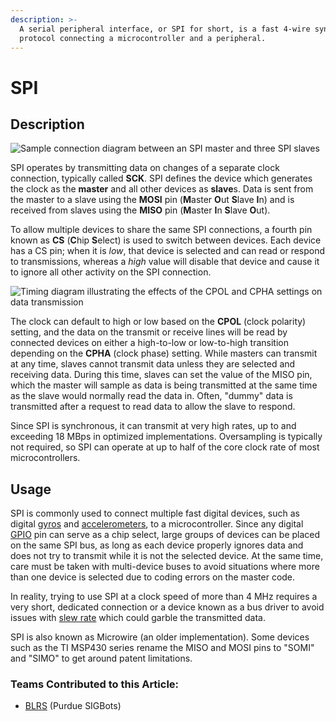 ```yaml
---
description: >-
  A serial peripheral interface, or SPI for short, is a fast 4-wire synchronous
  protocol connecting a microcontroller and a peripheral.
---
```


# SPI

## Description

![ Sample connection diagram between an SPI master and three SPI slaves](https://phabricator.purduesigbots.com/file/data/efxztftbyquxzqjacfbl/PHID-FILE-ymmaqcbfrat4zj7etqyb/spi_connections.png)

SPI operates by transmitting data on changes of a separate clock connection, typically called **SCK**. SPI defines the device which generates the clock as the **master** and all other devices as **slave**s. Data is sent from the master to a slave using the **MOSI** pin \(**M**aster **O**ut **S**lave **I**n\) and is received from slaves using the **MISO** pin \(**M**aster **I**n **S**lave **O**ut\).

To allow multiple devices to share the same SPI connections, a fourth pin known as **CS** \(**C**hip **S**elect\) is used to switch between devices. Each device has a CS pin; when it is _low_, that device is selected and can read or respond to transmissions, whereas a _high_ value will disable that device and cause it to ignore all other activity on the SPI connection.

![ Timing diagram illustrating the effects of the CPOL and CPHA settings on data transmission](https://phabricator.purduesigbots.com/file/data/ulvty4l5vhnpbsxvxqbb/PHID-FILE-jb6ijqt3vzqetvzvn6j4/spi_timing.png)

The clock can default to high or low based on the **CPOL** \(clock polarity\) setting, and the data on the transmit or receive lines will be read by connected devices on either a high-to-low or low-to-high transition depending on the **CPHA** \(clock phase\) setting. While masters can transmit at any time, slaves cannot transmit data unless they are selected and receiving data. During this time, slaves can set the value of the MISO pin, which the master will sample as data is being transmitted at the same time as the slave would normally read the data in. Often, "dummy" data is transmitted after a request to read data to allow the slave to respond.

Since SPI is synchronous, it can transmit at very high rates, up to and exceeding 18 MBps in optimized implementations. Oversampling is typically not required, so SPI can operate at up to half of the core clock rate of most microcontrollers.

## Usage

SPI is commonly used to connect multiple fast digital devices, such as digital [gyros](../../vex-electronics/vex-sensors/gyroscope.md) and [accelerometers](../../vex-electronics/vex-sensors/accelerometer.md), to a microcontroller. Since any digital [GPIO](gpio.md) pin can serve as a chip select, large groups of devices can be placed on the same SPI bus, as long as each device properly ignores data and does not try to transmit while it is not the selected device. At the same time, care must be taken with multi-device buses to avoid situations where more than one device is selected due to coding errors on the master code.

In reality, trying to use SPI at a clock speed of more than 4 MHz requires a very short, dedicated connection or a device known as a bus driver to avoid issues with [slew rate](slew-rate.md) which could garble the transmitted data.

SPI is also known as Microwire \(an older implementation\). Some devices such as the TI MSP430 series rename the MISO and MOSI pins to "SOMI" and "SIMO" to get around patent limitations.

### Teams Contributed to this Article:

* [BLRS](https://purduesigbots.com/) \(Purdue SIGBots\)

